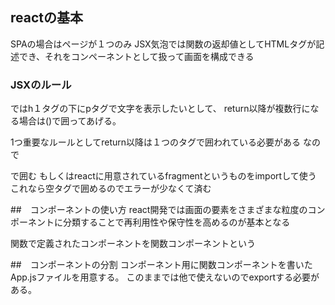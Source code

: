 ## reactの基本

SPAの場合はページが１つのみ
JSX気泡では関数の返却値としてHTMLタグが記述でき、それをコンペーネントとして扱って画面を構成できる

### JSXのルール
ではh１タグの下にpタグで文字を表示したいとして、
return以降が複数行になる場合は()で囲ってあげる。

1つ重要なルールとしてreturn以降は１つのタグで囲われている必要がある
なので<div>で囲む
もしくはreactに用意されているfragmentというものをimportして使う
これなら空タグで囲めるのでエラーが少なくて済む

##　コンポーネントの使い方
react開発では画面の要素をさまざまな粒度のコンポーネントに分類することで再利用性や保守性を高めるのが基本となる

関数で定義されたコンポーネントを関数コンポーネントという

##　コンポーネントの分割
コンポーネント用に関数コンポーネントを書いたApp.jsファイルを用意する。
このままでは他で使えないのでexportする必要がある。
